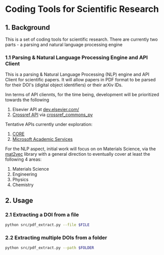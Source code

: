 # Coding Tools for Scientific Research

## 1. Background

This is a set of coding tools for scientific research.  There are currently two parts - a parsing and natural language processing engine 

### 1.1 Parsing & Natural Language Processing Engine and API Client

This is a parsing & Natural Language Processing (NLP) engine and API Client for scientific papers.
It will allow papers in PDF format to be parsed for their DOI's (digital object identifiers)
or their arXiv IDs.

Inn terms of API cliennts, for the time being, development will be prioritized towards the following

1. Elsevier API at [dev.elsevier.com/](http://dev.elsevier.com/)
2. [Crossref API](https://www.crossref.org/services/metadata-delivery/rest-api/) via [crossref_commons_py](https://gitlab.com/crossref/crossref_commons_py)

Tentative APIs currently under exploration:
1. [CORE](https://core.ac.uk/services/api/)
2. [Microsoft Academic Services](https://docs.microsoft.com/en-us/academic-services/)

For the NLP aspect, initial work will focus on on Materials Science,
via the [mat2vec](https://github.com/materialsintelligence/mat2vec) library
with a general direction to eventually cover at least the following 4 areas:

1. Materials Science
2. Engineering
3. Physics
4. Chemistry


## 2. Usage

### 2.1 Extracting a DOI from a file

```bash
python src/pdf_extract.py --file $FILE
```

### 2.2 Extracting multiple DOIs from a folder

```bash
python src/pdf_extract.py --path $FOLDER
```
